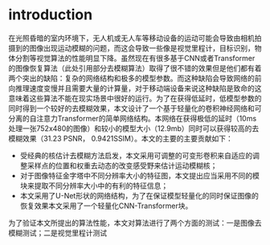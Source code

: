 # **introduction**

在光照昏暗的室内环境下，无人机或无人车等移动设备的运动可能会导致由相机拍摄到的图像出现运动模糊的问题，而这会导致一些像是视觉里程计，目标识别，物体分割等视觉算法的性能明显下降。虽然现在有很多基于CNN或者Transformer的图像恢复算法（此处引用部分去模糊算法）取得了很不错的效果但是他们都有着两个突出的缺陷：复杂的网络结构和极多的模型参数。而这种缺陷会导致网络的前向推理速度变慢并且需要大量的计算量，对于移动端设备来说这种缺陷是致命的这意味着这些算法不能在现实场景中很好的运行。为了在获得低延时，低模型参数的同时得到一个较好的去模糊效果，本文设计了一个基于轻量化的卷积神经网络和可分离的自注意力Transformer的简单网络结构。本网络在获得极低的延时（10ms处理一张752x480的图像）和较小的模型大小（12.9mb）同时可以获得较高的去模糊效果（31.23 PSNR， 0.9421SSIM）。本文的主要的主要贡献如下：

-   受经典的核估计去模糊方法启发，本文采用可调整的可变形卷积来自适应的调整采样点的位置和权重去动态的改变感受野来估计运动模糊核；
-   对于图像特征金字塔中不同分辨率大小的特征图，本文提出应当采用不同的模块来提取不同分辨率大小中的有利的特征信息；
-   本文采用了U-Net形状的网络结构，为了在保证模型轻量化的同时保证图像的恢复效果本文采用了一个轻量化CNN-Transformer块。

为了验证本文所提出的算法性能，本文对算法进行了两个方面的测试：一是图像去模糊测试；二是视觉里程计测试